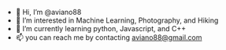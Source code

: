 - 👋 Hi, I’m @aviano88
- 👀 I’m interested in Machine Learning, Photography, and Hiking
- 🌱 I’m currently learning python, Javascript, and C++
- 📫 you can reach me by contacting aviano88@gmail.com

<!---
aviano88/aviano88 is a ✨ special ✨ repository because its `README.md` (this file) appears on your GitHub profile.
You can click the Preview link to take a look at your changes.
--->

